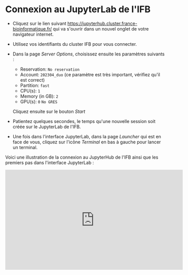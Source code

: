 # Connexion au JupyterLab de l'IFB

- Cliquez sur le lien suivant <a href="https://jupyterhub.cluster.france-bioinformatique.fr/" target="_blank">https://jupyterhub.cluster.france-bioinformatique.fr/</a> qui va s'ouvrir dans un nouvel onglet de votre navigateur internet.
- Utilisez vos identifiants du cluster IFB pour vous connecter.
- Dans la page *Server Options*, choisissez ensuite les paramètres suivants :
    - Reservation: `No reservation` 
    - Account: `202304_duo` (ce paramètre est très important, vérifiez qu'il est correct)
    - Partition: `fast`
    - CPU(s): `1`
    - Memory (in GB): `2`
    - GPU(s): `0` `No GRES`

    Cliquez ensuite sur le bouton *Start*
- Patientez quelques secondes, le temps qu'une nouvelle session soit créée sur le JupyterLab de l'IFB.
- Une fois dans l'interface JupyterLab, dans la page *Launcher* qui est en face de vous, cliquez sur l'icône *Terminal* en bas à gauche pour lancer un terminal.

Voici une illustration de la connexion au JupyterHub de l'IFB ainsi que les premiers pas dans l'interface JupyterLab :

<iframe width="560" height="315" src="https://www.youtube-nocookie.com/embed/LIUKSxrPBnc" title="YouTube video player" frameborder="0" allow="accelerometer; autoplay; clipboard-write; encrypted-media; gyroscope; picture-in-picture; web-share" allowfullscreen></iframe>

